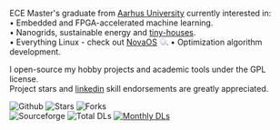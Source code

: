 ECE Master's graduate from [Aarhus University](https://international.au.dk/) currently interested in:\
• Embedded and FPGA-accelerated machine learning.\
• Nanogrids, sustainable energy and [tiny-houses](https://github.com/NicklasVraa/OpenTinyHome).\
• Everything Linux - check out [NovaOS](https://github.com/NicklasVraa/NovaOS/tree/main) <img src="meta/logo.svg" width="12"/>.
• Optimization algorithm development.

I open-source my hobby projects and academic tools under the GPL license. \
Project stars and [linkedin](https://www.linkedin.com/in/nicklas-vraa-679586182/) skill endorsements are greatly appreciated.

![Github](https://img.shields.io/badge/GH%20Stars%20%26%20Forks-555555?style=flat-square)
![Stars](https://img.shields.io/badge/dynamic/json?color=2f81f7&label=&style=flat-square&query=%24.stars&url=https://api.github-star-counter.workers.dev/user/NicklasVraa) 
![Forks](https://img.shields.io/badge/dynamic/json?color=2f81f7&label=&style=flat-square&query=%24.forks&url=https://api.github-star-counter.workers.dev/user/NicklasVraa)\
![Sourceforge](https://img.shields.io/badge/SourceForge%20DLs-555555?style=flat-square)
![Total DLs](https://img.shields.io/sourceforge/dt/novaos?style=flat-square&label=&color=2f81f7)
[![Monthly DLs](https://img.shields.io/sourceforge/dm/novaos.svg?style=flat-square&label=&color=2f81f7)](https://sourceforge.net/projects/novaos/files/latest/download)
